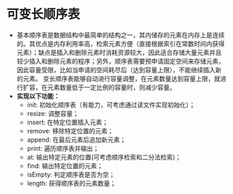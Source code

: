 # 可变长顺序表  
- 基本顺序表是数据结构中最简单的结构之一，其内储存的元素在内存上是连续的。其优点是内存利用率高，检索元素方便（直接根据索引在常数时间内获得元素）；缺点是插入和删除元素时消耗资源较大，因此适合存储大量元素并且较少插入和删除元素的程序；另外，顺序表需要预申请固定空间来存储元素，因此容量受限，比如当申请的空间耗尽后（达到容量上限），不能继续插入新的元素。
变长顺序表能够自动进行容量调整，在元素数量达到容量上限，就进行扩容，在元素数量低于一定比例的容量时，则减少容量。  
- **实现以下功能：** 
  -	init: 初始化顺序表（有能力，可考虑通过读文件实现初始化）；
  -	resize: 调整容量；
  - insert: 在特定位置插入元素；
  -	remove: 移除特定位置的元素；
  -	append: 在最后元素后追加新元素；
  -	print: 遍历顺序表并输出；
  -	at: 输出特定元素的位置(可考虑顺序检索和二分法检索)；
  -	find: 输出特定位置的元素；
  -	isEmpty: 判定顺序表是否为空；
  -	length: 获得顺序表的元素数量；

